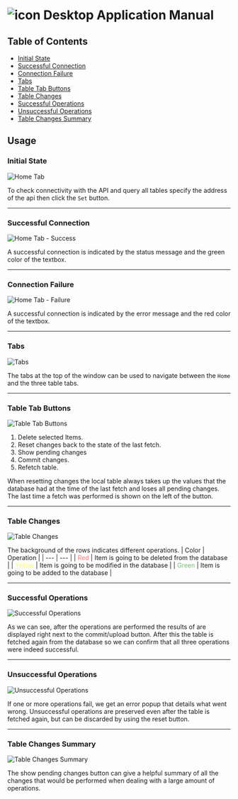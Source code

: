 # ![icon](../AirportApp/icon.ico) Desktop Application Manual

## Table of Contents
- [Initial State](#initial-state)
- [Successful Connection](#successful-connection)
- [Connection Failure](#connection-failure)
- [Tabs](#tabs)
- [Table Tab Buttons](#table-tab-buttons)
- [Table Changes](#table-changes)
- [Successful Operations](#successful-operations)
- [Unsuccessful Operations](#unsuccessful-operations)
- [Table Changes Summary](#table-changes-summary)

## Usage

### Initial State
![Home Tab](./app-home.png)

To check connectivity with the API and query all tables specify the address of the api then click the `Set` button.

***

### Successful Connection
![Home Tab - Success](./app-home-success.png)

A successful connection is indicated by the status message and the green color of the textbox.

***

### Connection Failure
![Home Tab - Failure](./app-home-failure.png)

A successful connection is indicated by the error message and the red color of the textbox.

***

### Tabs
![Tabs](./app-tabs.png)

The tabs at the top of the window can be used to navigate between the `Home` and the three table tabs.

***

### Table Tab Buttons
![Table Tab Buttons](./app-table-buttons.png)

1. Delete selected Items.
2. Reset changes back to the state of the last fetch.
3. Show pending changes
4. Commit changes.
5. Refetch table.

When resetting changes the local table always takes up the values that the database had at the time of the last fetch and loses all pending changes. The last time a fetch was performed is shown on the left of the button.

***

### Table Changes
![Table Changes](./app-table-changes.png)

The background of the rows indicates different operations.
| Color | Operation |
| --- | --- |
| <span style='color: #F77878'>Red</span> | Item is going to be deleted from the database |
| <span style='color: #F7F778'>Yellow</span> | Item is going to be modified in the database |
| <span style='color: #78B878'>Green</span> | Item is going to be added to the database |

***

### Successful Operations

![Successful Operations](./app-table-success.png)

As we can see, after the operations are performed the results of are displayed right next to the commit/upload button. After this the table is fetched again from the database so we can confirm that all three operations were indeed successful.

***

### Unsuccessful Operations

![Unsuccessful Operations](./app-table-failure.png)

If one or more operations fail, we get an error popup that details what went wrong. Unsuccessful operations are preserved even after the table is fetched again, but can be discarded by using the reset button.

***

### Table Changes Summary
![Table Changes Summary](./app-table-summary.png)

The show pending changes button can give a helpful summary of all the changes that would be performed when dealing with a large amount of operations.
